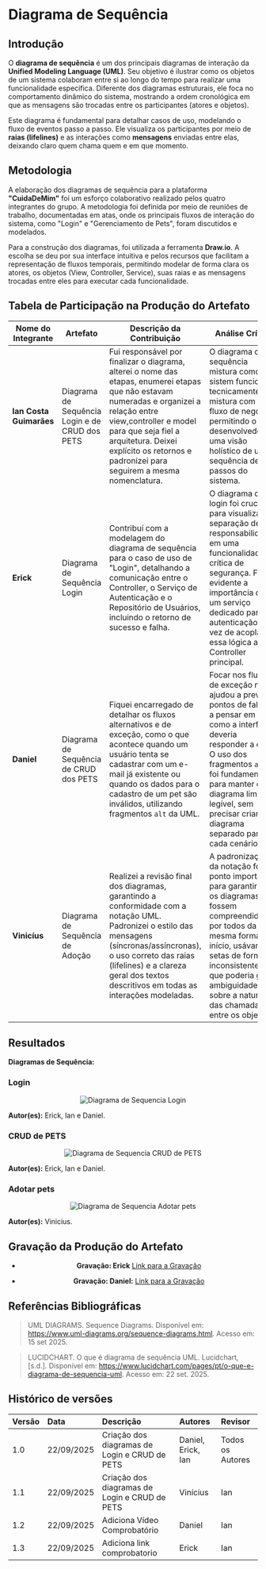 # Diagrama de Sequência

## **Introdução**

O **diagrama de sequência** é um dos principais diagramas de interação da **Unified Modeling Language (UML)**. Seu objetivo é ilustrar como os objetos de um sistema colaboram entre si ao longo do tempo para realizar uma funcionalidade específica. Diferente dos diagramas estruturais, ele foca no comportamento dinâmico do sistema, mostrando a ordem cronológica em que as mensagens são trocadas entre os participantes (atores e objetos).

Este diagrama é fundamental para detalhar casos de uso, modelando o fluxo de eventos passo a passo. Ele visualiza os participantes por meio de **raias (lifelines)** e as interações como **mensagens** enviadas entre elas, deixando claro quem chama quem e em que momento.

## **Metodologia**

A elaboração dos diagramas de sequência para a plataforma **"CuidaDeMim"** foi um esforço colaborativo realizado pelos quatro integrantes do grupo. A metodologia foi definida por meio de reuniões de trabalho, documentadas em atas, onde os principais fluxos de interação do sistema, como "Login" e "Gerenciamento de Pets", foram discutidos e modelados.

Para a construção dos diagramas, foi utilizada a ferramenta **Draw.io**. A escolha se deu por sua interface intuitiva e pelos recursos que facilitam a representação de fluxos temporais, permitindo modelar de forma clara os atores, os objetos (View, Controller, Service), suas raias e as mensagens trocadas entre eles para executar cada funcionalidade.

## **Tabela de Participação na Produção do Artefato**

<center>

| <center>Nome do<br>Integrante | <center>Artefato | <center>Descrição da<br>Contribuição | <center>Análise Crítica | <center>Link Comprobatório |
| :--- | :--- | :--- | :--- | :--- |
| **Ian Costa Guimarães** | Diagrama de Sequência Login e de CRUD dos PETS | Fui responsável por finalizar o diagrama, alterei o nome das etapas, enumerei etapas que não estavam numeradas e organizei a relação entre view,controller e model para que seja fiel a arquitetura. Deixei explícito os retornos e padronizei para seguirem a mesma nomenclatura.  | O diagrama de sequência mistura como o sistem funciona tecnicamente e mistura com o fluxo de negócio, permitindo o desenvolvedor ter uma visão holístico de uma sequência de passos do sistema. | [Commit](https://github.com/UnBArqDsw2025-2-Turma01/2025.2-T01-G4_CuidaDeMim_Entrega_02/commit/063e68e01f6e6df3fd50ee379fcb76464c3c7931) |
| **Erick** | Diagrama de Sequência Login | Contribuí com a modelagem do diagrama de sequência para o caso de uso de "Login", detalhando a comunicação entre o Controller, o Serviço de Autenticação e o Repositório de Usuários, incluindo o retorno de sucesso e falha. | O diagrama de login foi crucial para visualizar a separação de responsabilidades em uma funcionalidade crítica de segurança. Ficou evidente a importância de ter um serviço dedicado para autenticação, em vez de acoplar essa lógica ao Controller principal. | [Modelagem](https://drive.google.com/file/d/172UG6T9Ku62_kI6v3xn-FuC8Im-GJXIt/view?usp=sharing) |
| **Daniel** | Diagrama de Sequência de CRUD dos PETS | Fiquei encarregado de detalhar os fluxos alternativos e de exceção, como o que acontece quando um usuário tenta se cadastrar com um e-mail já existente ou quando os dados para o cadastro de um pet são inválidos, utilizando fragmentos `alt` da UML. | Focar nos fluxos de exceção nos ajudou a prever pontos de falha e a pensar em como a interface deveria responder a eles. O uso dos fragmentos `alt` foi fundamental para manter o diagrama limpo e legível, sem precisar criar um diagrama separado para cada cenário. | [Ata 01](https://unbarqdsw2025-2-turma01.github.io/2025.2-T01-G4_CuidaDeMim_Entrega_02/#/Projeto/IniciativasExtras/ata_01) |
| **Vinicíus** | Diagrama de Sequência de Adoção | Realizei a revisão final dos diagramas, garantindo a conformidade com a notação UML. Padronizei o estilo das mensagens (síncronas/assíncronas), o uso correto das raias (lifelines) e a clareza geral dos textos descritivos em todas as interações modeladas. | A padronização da notação foi um ponto importante para garantir que os diagramas fossem compreendidos por todos da mesma forma. No início, usávamos setas de forma inconsistente, o que poderia gerar ambiguidade sobre a natureza das chamadas entre os objetos. | [Modelagem](https://unbbr-my.sharepoint.com/personal/190039116_aluno_unb_br/_layouts/15/stream.aspx?id=%2Fpersonal%2F190039116%5Faluno%5Funb%5Fbr%2FDocuments%2Fsequencia%2Emp4&nav=eyJyZWZlcnJhbEluZm8iOnsicmVmZXJyYWxBcHAiOiJPbmVEcml2ZUZvckJ1c2luZXNzIiwicmVmZXJyYWxBcHBQbGF0Zm9ybSI6IldlYiIsInJlZmVycmFsTW9kZSI6InZpZXciLCJyZWZlcnJhbFZpZXciOiJNeUZpbGVzTGlua0NvcHkifX0&ga=1&referrer=StreamWebApp%2EWeb&referrerScenario=AddressBarCopied%2Eview%2E869b168d%2D253d%2D497a%2D853e%2D55043b2adb69) |

</center>

## **Resultados**

**Diagramas de Sequência:**

### Login
<center>

![Diagrama de Sequencia Login](../assets/DiagramaSequencia/Login.jpg)

</center>

**Autor(es):** Erick, Ian e Daniel.

### CRUD de PETS

<center>

![Diagrama de Sequencia CRUD de PETS](../assets/DiagramaSequencia/petParaAdocao.jpeg)

</center>

**Autor(es):** Erick, Ian e Daniel.

### Adotar pets

<center>

![Diagrama de Sequencia Adotar pets](../assets/DiagramaSequencia/ADOTAR.jpeg)

</center>

**Autor(es):** Vinicius.


## **Gravação da Produção do Artefato**

<center>


* **Gravação: Erick** [Link para a Gravação](https://unbbr-my.sharepoint.com/:v:/g/personal/190039116_aluno_unb_br/EefkCL4XES1ErxsQK8xItWcBkAx2CNcYm3tn7UeSJsM-yA?nav=eyJyZWZlcnJhbEluZm8iOnsicmVmZXJyYWxBcHAiOiJPbmVEcml2ZUZvckJ1c2luZXNzIiwicmVmZXJyYWxBcHBQbGF0Zm9ybSI6IldlYiIsInJlZmVycmFsTW9kZSI6InZpZXciLCJyZWZlcnJhbFZpZXciOiJNeUZpbGVzTGlua0NvcHkifX0&e=y3E8Xd)

* **Gravação: Daniel:** [Link para a Gravação](https://unbbr.sharepoint.com/sites/ArquiteturaeDesenhodeSoftware/Documentos%20Compartilhados/General/Recordings/Reuni%C3%A3o%20em%20General-20250921_224923-Grava%C3%A7%C3%A3o%20de%20Reuni%C3%A3o.mp4?web=1&referrer=Teams.TEAMS-ELECTRON&referrerScenario=MeetingChicletGetLink.view)

</center>

## **Referências Bibliográficas**

> UML DIAGRAMS. Sequence Diagrams. Disponível em: https://www.uml-diagrams.org/sequence-diagrams.html. Acesso em: 15 set 2025.

> LUCIDCHART. O que é diagrama de sequência UML. Lucidchart, [s.d.]. Disponível em: https://www.lucidchart.com/pages/pt/o-que-e-diagrama-de-sequencia-uml. Acesso em: 22 set. 2025.

## **Histórico de versões**

| Versão | Data       | Descrição                                                                                             | Autores                            | Revisor |
| :--- | :--- | :--- | :--- | :--- |
| 1.0  | 22/09/2025 | Criação dos diagramas de Login e CRUD de PETS | Daniel, Erick, Ian   |   Todos os Autores    |
| 1.1  | 22/09/2025 | Criação dos diagramas de Login e CRUD de PETS | Vinícius   | Ian     |
| 1.2  | 22/09/2025 | Adiciona Vídeo Comprobatório | Daniel   | Ian     |
| 1.3  | 22/09/2025 | Adiciona link comprobatorio | Erick   | Ian     |
